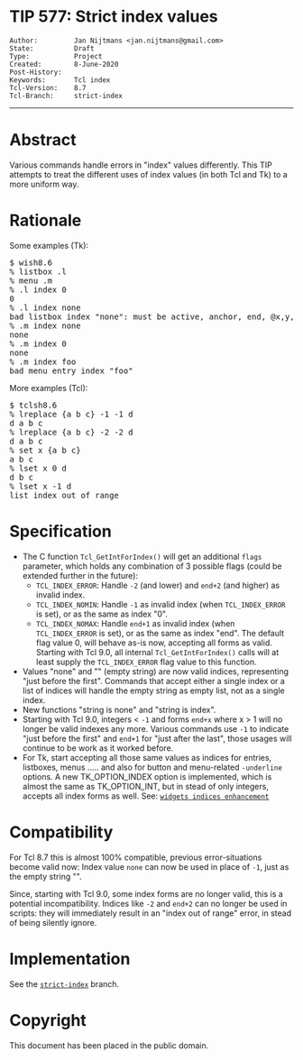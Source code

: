 # TIP 577: Strict index values
	Author:         Jan Nijtmans <jan.nijtmans@gmail.com>
	State:          Draft
	Type:           Project
	Created:        8-June-2020
	Post-History:   
	Keywords:       Tcl index
	Tcl-Version:    8.7
	Tcl-Branch:     strict-index
-----

# Abstract

Various commands handle errors in "index" values differently. This TIP attempts to treat the different
uses of index values (in both Tcl and Tk) to a more uniform way.

# Rationale

Some examples (Tk):
<pre>
$ wish8.6
% listbox .l
% menu .m
% .l index 0
0
% .l index none
bad listbox index "none": must be active, anchor, end, @x,y, or a number
% .m index none
none
% .m index 0
none
% .m index foo
bad menu entry index "foo"
</pre>

More examples (Tcl):
<pre>
$ tclsh8.6
% lreplace {a b c} -1 -1 d
d a b c
% lreplace {a b c} -2 -2 d
d a b c
% set x {a b c}
a b c
% lset x 0 d
d b c
% lset x -1 d
list index out of range
</pre>

# Specification

  * The C function `Tcl_GetIntForIndex()` will get an additional `flags` parameter, which holds any combination of
    3 possible flags (could be extended further in the future):
      - `TCL_INDEX_ERROR`: Handle `-2` (and lower) and `end+2` (and higher) as invalid index.
      - `TCL_INDEX_NOMIN`: Handle `-1` as invalid index (when `TCL_INDEX_ERROR` is set), or as the same as index "0".
      - `TCL_INDEX_NOMAX`: Handle `end+1` as invalid index (when `TCL_INDEX_ERROR` is set), or as the same as index "end".
    The default flag value 0, will behave as-is now, accepting all forms as valid. Starting with Tcl 9.0,
    all internal `Tcl_GetIntForIndex()` calls will at least supply the `TCL_INDEX_ERROR` flag value
    to this function.
  * Values "none" and "" (empty string) are now valid indices, representing "just before the first".
    Commands that accept either a single index or a list of indices will handle the empty string as empty list,
    not as a single index.
  * New functions "string is none" and "string is index". 
  * Starting with Tcl 9.0, integers < `-1` and forms `end+x` where x > 1 will no longer be valid indexes any more.
    Various commands use `-1` to indicate "just before the first" and `end+1` for "just after the last",
    those usages will continue to be work as it worked before.
  * For Tk, start accepting all those same values as indices for entries, listboxes, menus .....
    and also for button and menu-related `-underline` options. A new TK_OPTION_INDEX option is implemented,
    which is almost the same as TK_OPTION_INT, but in stead of only integers, accepts all index forms as well. 
    See:  [`widgets indices enhancement`](https://core.tcl-lang.org/tk/tktview?name=1ef1ae2177)

# Compatibility

For Tcl 8.7 this is almost 100% compatible, previous error-situations become valid now:
Index value `none` can now be used in place of `-1`, just as the empty string "".

Since, starting with Tcl 9.0, some index forms are no longer valid, this is a potential
incompatibility. Indices like `-2` and `end+2` can no longer be used in scripts: they
will immediately result in an "index out of range" error, in stead of being silently ignore.

# Implementation

See the [`strict-index`](https://core.tcl-lang.org/tcl/timeline?r=strict-index) branch.

# Copyright

This document has been placed in the public domain.
